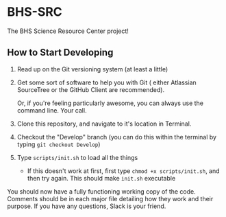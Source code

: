BHS-SRC
=======

The BHS Science Resource Center project!

How to Start Developing
-----------------------

1. Read up on the Git versioning system (at least a little)
2. Get some sort of software to help you with Git ( either Atlassian SourceTree or the GitHub Client are recommended).

   Or, if you're feeling particularly awesome, you can always use the command line. Your call.
3. Clone this repository, and navigate to it's location in Terminal.
4. Checkout the "Develop" branch (you can do this within the terminal by typing ``` git checkout Develop ```)
5. Type ``` scripts/init.sh ``` to load all the things
     - If this doesn't work at first, first type ``` chmod +x scripts/init.sh ```, and then try again. This should make ``` init.sh ``` executable

You should now have a fully functioning working copy of the code. Comments should be in each major file detailing how they work and their purpose. If you have any questions, Slack is your friend. 
